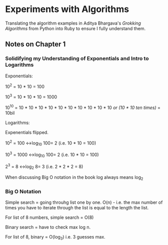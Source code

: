 # Experiments with Algorithms

Translating the algorithm examples in Aditya Bhargava's *Grokking Algorithms* from Python into Ruby to ensure I fully understand them. 

## Notes on Chapter 1

<!-- ### The first time I've ever wished I continued maths after year 11... ###
 -->


### Solidifying my Understanding of Exponentials and Intro to Logarithms

Exponentials: 

10<sup>2</sup> = 10 * 10 = 100

10<sup>3</sup> = 10 * 10 * 10 = 1000

10<sup>10</sup> = 10 * 10 * 10 * 10 * 10 * 10 * 10 * 10 * 10 * 10  *or (10 * 10 ten times)* = 10bil

Logarithms: 

Expenentials flipped. 

10<sup>2</sup> = 100 <->log<sub>10</sub> 100= 2 (i.e. 10 * 10 = 100)

10<sup>3</sup> = 1000 <->log<sub>10</sub> 100= 2 (i.e. 10 * 10 = 100)

2<sup>3</sup> = 8 <->log<sub>2</sub> 8= 3 (i.e. 2 * 2 * 2 = 8)

When discussing Big O notation in the book log always means log<sub>2</sub> 

### Big O Notation 

Simple search = going throuhg list one by one. O(n) - i.e. the max number of times you have to iterate through the list is equal to the length the list. 

For list of 8 numbers, simple search = O(8)

Binary search = have to check max log n. 

For list of 8, binary = O(log<sub>3</sub>) i.e. 3 guesses max. 



